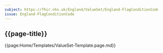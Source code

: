 ```yaml
---
subject: https://fhir.nhs.uk/England/ValueSet/England-FlagConditionCode
issue: England-FlagConditionCode
---
```

## {{page-title}}

{{page:Home/Templates/ValueSet-Template.page.md}}